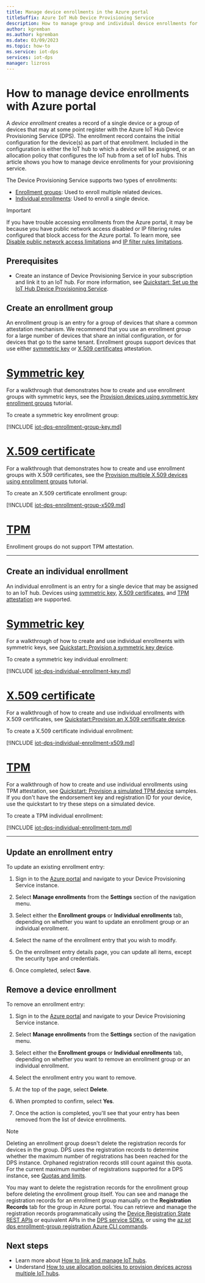 ```yaml
---
title: Manage device enrollments in the Azure portal
titleSuffix: Azure IoT Hub Device Provisioning Service
description: How to manage group and individual device enrollments for your Device Provisioning Service (DPS) in the Azure portal.
author: kgremban
ms.author: kgremban
ms.date: 03/09/2023
ms.topic: how-to
ms.service: iot-dps
services: iot-dps
manager: lizross
---
```


# How to manage device enrollments with Azure portal

A *device enrollment* creates a record of a single device or a group of devices that may at some point register with the Azure IoT Hub Device Provisioning Service (DPS). The enrollment record contains the initial configuration for the device(s) as part of that enrollment. Included in the configuration is either the IoT hub to which a device will be assigned, or an allocation policy that configures the IoT hub from a set of IoT hubs. This article shows you how to manage device enrollments for your provisioning service.

The Device Provisioning Service supports two types of enrollments:

* [Enrollment groups](concepts-service.md#enrollment-group): Used to enroll multiple related devices.
* [Individual enrollments](concepts-service.md#individual-enrollment): Used to enroll a single device.

> [!IMPORTANT]
> If you have trouble accessing enrollments from the Azure portal, it may be because you have public network access disabled or IP filtering rules configured that block access for the Azure portal. To learn more, see [Disable public network access limitations](public-network-access.md#disable-public-network-access-limitations) and [IP filter rules limitations](iot-dps-ip-filtering.md#ip-filter-rules-limitations).

## Prerequisites

* Create an instance of Device Provisioning Service in your subscription and link it to an IoT hub. For more information, see [Quickstart: Set up the IoT Hub Device Provisioning Service](./quick-setup-auto-provision.md).

## Create an enrollment group

An enrollment group is an entry for a group of devices that share a common attestation mechanism. We recommend that you use an enrollment group for a large number of devices that share an initial configuration, or for devices that go to the same tenant. Enrollment groups support devices that use either [symmetric key](concepts-symmetric-key-attestation.md) or [X.509 certificates](concepts-x509-attestation.md) attestation.

# [Symmetric key](#tab/key)

For a walkthrough that demonstrates how to create and use enrollment groups with symmetric keys, see the [Provision devices using symmetric key enrollment groups](how-to-legacy-device-symm-key.md) tutorial.

To create a symmetric key enrollment group:

<!-- INCLUDE -->
[!INCLUDE [iot-dps-enrollment-group-key.md](../../includes/iot-dps-enrollment-group-key.md)]

# [X.509 certificate](#tab/x509)

For a walkthrough that demonstrates how to create and use enrollment groups with X.509 certificates, see the [Provision multiple X.509 devices using enrollment groups](how-to-legacy-device-symm-key.md) tutorial.

To create an X.509 certificate enrollment group:

<!-- INCLUDE -->
[!INCLUDE [iot-dps-enrollment-group-x509.md](../../includes/iot-dps-enrollment-group-x509.md)]

# [TPM](#tab/tpm)

Enrollment groups do not support TPM attestation.

---

## Create an individual enrollment

An individual enrollment is an entry for a single device that may be assigned to an IoT hub. Devices using [symmetric key](concepts-symmetric-key-attestation.md), [X.509 certificates](concepts-x509-attestation.md), and [TPM attestation](concepts-tpm-attestation.md) are supported.

# [Symmetric key](#tab/key)

For a walkthrough of how to create and use individual enrollments with symmetric keys, see [Quickstart: Provision a symmetric key device](quick-create-simulated-device-symm-key.md#create-a-device-enrollment).

To create a symmetric key individual enrollment:

<!-- INCLUDE -->
[!INCLUDE [iot-dps-individual-enrollment-key.md](../../includes/iot-dps-individual-enrollment-key.md)]

# [X.509 certificate](#tab/x509)

For a walkthrough of how to create and use individual enrollments with X.509 certificates, see [Quickstart:Provision an X.509 certificate device](quick-create-simulated-device-x509.md#create-a-device-enrollment).

To create a X.509 certificate individual enrollment:

<!-- INCLUDE -->
[!INCLUDE [iot-dps-individual-enrollment-x509.md](../../includes/iot-dps-individual-enrollment-x509.md)]

# [TPM](#tab/tpm)

For a walkthrough of how to create and use individual enrollments using TPM attestation, see [Quickstart: Provision a simulated TPM device](quick-create-simulated-device-tpm.md#create-a-device-enrollment-entry) samples. If you don't have the endorsement key and registration ID for your device, use the quickstart to try these steps on a simulated device.

To create a TPM individual enrollment:

<!-- INCLUDE -->
[!INCLUDE [iot-dps-individual-enrollment-tpm.md](../../includes/iot-dps-individual-enrollment-tpm.md)]

---

## Update an enrollment entry

To update an existing enrollment entry:

1. Sign in to the [Azure portal](https://portal.azure.com) and navigate to your Device Provisioning Service instance.

1. Select **Manage enrollments** from the **Settings** section of the navigation menu.

1. Select either the **Enrollment groups** or **Individual enrollments** tab, depending on whether you want to update an enrollment group or an individual enrollment.

1. Select the name of the enrollment entry that you wish to modify.

1. On the enrollment entry details page, you can update all items, except the security type and credentials.

1. Once completed, select **Save**.

## Remove a device enrollment

To remove an enrollment entry:

1. Sign in to the [Azure portal](https://portal.azure.com) and navigate to your Device Provisioning Service instance.

1. Select **Manage enrollments** from the **Settings** section of the navigation menu.

1. Select either the **Enrollment groups** or **Individual enrollments** tab, depending on whether you want to remove an enrollment group or an individual enrollment.

1. Select the enrollment entry you want to remove.

1. At the top of the page, select **Delete**.

1. When prompted to confirm, select **Yes**.

1. Once the action is completed, you'll see that your entry has been removed from the list of device enrollments.

> [!NOTE]
> Deleting an enrollment group doesn't delete the registration records for devices in the group. DPS uses the registration records to determine whether the maximum number of registrations has been reached for the DPS instance. Orphaned registration records still count against this quota. For the current maximum number of registrations supported for a DPS instance, see [Quotas and limits](about-iot-dps.md#quotas-and-limits).
>
>You may want to delete the registration records for the enrollment group before deleting the enrollment group itself. You can see and manage the registration records for an enrollment group manually on the **Registration Records** tab for the group in Azure portal. You can retrieve and manage the registration records programmatically using the [Device Registration State REST APIs](/rest/api/iot-dps/service/device-registration-state) or equivalent APIs in the [DPS service SDKs](libraries-sdks.md), or using the [az iot dps enrollment-group registration Azure CLI commands](/cli/azure/iot/dps/enrollment-group/registration).

## Next steps

* Learn more about [How to link and manage IoT hubs](./how-to-manage-linked-iot-hubs.md).
* Understand [How to use allocation policies to provision devices across multiple IoT hubs](./how-to-use-allocation-policies.md).